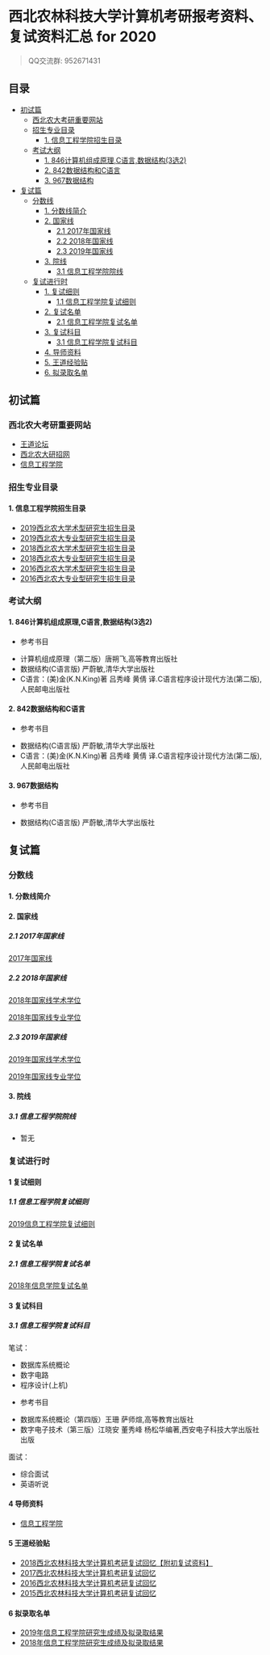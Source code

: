 # 西北农林科技大学计算机考研报考资料、复试资料汇总 for 2020
>QQ交流群: 952671431

## 目录
* [初试篇](#初试篇)
   * [西北农大考研重要网站](#西北农大考研重要网站)
   * [招生专业目录](#招生专业目录)
       * [1. 信息工程学院招生目录](#1-信息工程学院招生目录)
    * [考试大纲](#考试大纲)
       * [1. 846计算机组成原理,C语言,数据结构(3选2)](#1-846计算机组成原理,C语言,数据结构(3选2))
       * [2. 842数据结构和C语言](#2-842数据结构和C语言)
       * [3. 967数据结构](#3-967数据结构)
* [复试篇](#复试篇)
   * [分数线](#分数线)
       * [1. 分数线简介](#1-分数线简介)
       * [2. 国家线](#2-国家线)
            * [2.1 2017年国家线](#21-2017年国家线)
            * [2.2 2018年国家线](#22-2018年国家线)
            * [2.3 2019年国家线](#23-2019年国家线)
       * [3. 院线](#3-院线)
            * [3.1 信息工程学院院线](#31-信息工程学院院线)
   * [复试进行时](#复试进行时)
       * [1. 复试细则](#1-复试细则)
            * [1.1 信息工程学院复试细则](#11-信息工程学院复试细则)
       * [2. 复试名单](#2-复试名单)
            * [2.1 信息工程学院复试名单](#21-信息工程学院复试名单)
       * [3. 复试科目](#3-复试科目)
            * [3.1 信息工程学院复试科目](#31-信息工程学院复试科目)
       * [4. 导师资料](#4-导师资料)
       * [5. 王道经验贴](#5-王道经验贴)
       * [6. 拟录取名单](#6-拟录取名单)

## 初试篇
### 西北农大考研重要网站
- [王道论坛](http://cskaoyan.com/forum.php?mod=forumdisplay&fid=306&filter=typeid&typeid=48)
- [西北农大研招网](http://yz.nwsuaf.edu.cn)
- [信息工程学院](https://cie.nwafu.edu.cn)

### 招生专业目录
#### 1. 信息工程学院招生目录
- [2019西北农大学术型研究生招生目录](./西北农林科技大学/初试/2019西北农大学术型研究生招生目录.docx)
- [2019西北农大专业型研究生招生目录](./西北农林科技大学/初试/2019西北农大专业型研究生招生目录.docx)
- [2018西北农大学术型研究生招生目录](./西北农林科技大学/初试/2018西北农大学术型研究生招生目录.pdf)
- [2018西北农大专业型研究生招生目录](./西北农林科技大学/初试/2018西北农大专业型研究生招生目录.pdf)
- [2016西北农大学术型研究生招生目录](./西北农林科技大学/初试/2016西北农大学术型研究生招生目录.xls)
- [2016西北农大专业型研究生招生目录](./西北农林科技大学/初试/2016西北农大专业型研究生招生目录.xls)

### 考试大纲
#### 1. 846计算机组成原理,C语言,数据结构(3选2)
- 参考书目
* 计算机组成原理（第二版）唐朔飞,高等教育出版社
* 数据结构(C语言版) 严蔚敏,清华大学出版社
* C语言：(美)金(K.N.King)著 吕秀峰 黄倩 译.C语言程序设计现代方法(第二版),人民邮电出版社

#### 2. 842数据结构和C语言
- 参考书目
* 数据结构(C语言版) 严蔚敏,清华大学出版社
* C语言：(美)金(K.N.King)著 吕秀峰 黄倩 译.C语言程序设计现代方法(第二版),人民邮电出版社

#### 3. 967数据结构
- 参考书目
* 数据结构(C语言版) 严蔚敏,清华大学出版社

## 复试篇
### 分数线
#### 1. 分数线简介

#### 2. 国家线
##### 2.1 2017年国家线
[2017年国家线](https://yz.chsi.com.cn/kyzx/kydt/201703/20170315/1591016940.html)

##### 2.2 2018年国家线
[2018年国家线学术学位](https://yz.chsi.com.cn/kyzx/kp/201803/20180316/1670298651.html)

[2018年国家线专业学位](https://yz.chsi.com.cn/kyzx/kp/201803/20180316/1670298653.html)

##### 2.3 2019年国家线
[2019年国家线学术学位](https://yz.chsi.com.cn/kyzx/kp/201903/20190315/1772265280.html)

[2019年国家线专业学位](https://yz.chsi.com.cn/kyzx/kp/201903/20190315/1772265285.html)

#### 3. 院线
##### 3.1 信息工程学院院线
* 暂无

### 复试进行时
#### 1 复试细则
##### 1.1 信息工程学院复试细则
[2019信息工程学院复试细则](https://cie.nwsuaf.edu.cn/docs/2019-03/20190321101231358975.docx)

#### 2 复试名单
##### 2.1 信息工程学院复试名单
[2018年信息学院复试名单](https://cie.nwsuaf.edu.cn/docs/20180324154516972058.xlsx)

#### 3 复试科目
##### 3.1 信息工程学院复试科目

笔试：
* 数据库系统概论
* 数字电路
* 程序设计(上机)
- 参考书目
* 数据库系统概论（第四版）王珊 萨师煊,高等教育出版社
* 数字电子技术（第三版）江晓安 董秀峰 杨松华编著,西安电子科技大学出版社出版

面试：
* 综合面试
* 英语听说

#### 4 导师资料
* [信息工程学院](https://cie.nwsuaf.edu.cn/szdw/index.htm)

#### 5 王道经验贴
* [2018西北农林科技大学计算机考研复试回忆【附初复试资料】](http://www.cskaoyan.com/forum.php?mod=viewthread&tid=649652&fromuid=484376)
* [2017西北农林科技大学计算机考研复试回忆](http://www.cskaoyan.com/forum.php?mod=viewthread&tid=642494&fromuid=484376)
* [2016西北农林科技大学计算机考研复试回忆](http://www.cskaoyan.com/forum.php?mod=viewthread&tid=597699&fromuid=484376)
* [2015西北农林科技大学计算机考研复试回忆](http://www.cskaoyan.com/forum.php?mod=viewthread&tid=248475&fromuid=484376)

#### 6 拟录取名单
* [2019年信息工程学院研究生成绩及拟录取结果](https://cie.nwsuaf.edu.cn/docs/2019-03/20190330165240662654.pdf)
* [2018年信息工程学院研究生成绩及拟录取结果](https://cie.nwsuaf.edu.cn/docs/20180324154516972058.xlsx)